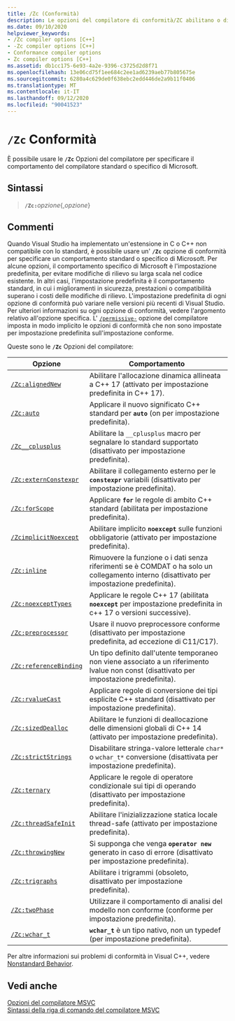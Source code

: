 ```yaml
---
title: /Zc (Conformità)
description: Le opzioni del compilatore di conformità/ZC abilitano o disabilitano il supporto per il comportamento compatibile con le versioni precedenti.
ms.date: 09/10/2020
helpviewer_keywords:
- /Zc compiler options [C++]
- -Zc compiler options [C++]
- Conformance compiler options
- Zc compiler options [C++]
ms.assetid: db1cc175-6e93-4a2e-9396-c3725d2d8f71
ms.openlocfilehash: 13e06cd75f1ee684c2ee1ad6239aeb77b805675e
ms.sourcegitcommit: 6280a4c629de0f638ebc2edd446de2a9b11f0406
ms.translationtype: MT
ms.contentlocale: it-IT
ms.lasthandoff: 09/12/2020
ms.locfileid: "90041523"
---
```

# <a name="zc-conformance"></a>`/Zc` Conformità

È possibile usare le **`/Zc`** Opzioni del compilatore per specificare il comportamento del compilatore standard o specifico di Microsoft.

## <a name="syntax"></a>Sintassi

> **`/Zc:`**_opzione_{,_opzione_}

## <a name="remarks"></a>Commenti

Quando Visual Studio ha implementato un'estensione in C o C++ non compatibile con lo standard, è possibile usare un' **`/Zc`** opzione di conformità per specificare un comportamento standard o specifico di Microsoft. Per alcune opzioni, il comportamento specifico di Microsoft è l'impostazione predefinita, per evitare modifiche di rilievo su larga scala nel codice esistente. In altri casi, l'impostazione predefinita è il comportamento standard, in cui i miglioramenti in sicurezza, prestazioni o compatibilità superano i costi delle modifiche di rilievo. L'impostazione predefinita di ogni opzione di conformità può variare nelle versioni più recenti di Visual Studio. Per ulteriori informazioni su ogni opzione di conformità, vedere l'argomento relativo all'opzione specifica. L' [`/permissive-`](permissive-standards-conformance.md) opzione del compilatore imposta in modo implicito le opzioni di conformità che non sono impostate per impostazione predefinita sull'impostazione conforme.

Queste sono le **`/Zc`** Opzioni del compilatore:

| Opzione | Comportamento |
|--|--|
| [`/Zc:alignedNew`](zc-alignednew.md) | Abilitare l'allocazione dinamica allineata a C++ 17 (attivato per impostazione predefinita in C++ 17). |
| [`/Zc:auto`](zc-auto-deduce-variable-type.md) | Applicare il nuovo significato C++ standard per **`auto`** (on per impostazione predefinita). |
| [`/Zc__cplusplus`](zc-cplusplus.md) | Abilitare la `__cplusplus` macro per segnalare lo standard supportato (disattivato per impostazione predefinita). |
| [`/Zc:externConstexpr`](zc-externconstexpr.md) | Abilitare il collegamento esterno per le **`constexpr`** variabili (disattivato per impostazione predefinita). |
| [`/Zc:forScope`](zc-forscope-force-conformance-in-for-loop-scope.md) | Applicare **`for`** le regole di ambito C++ standard (abilitata per impostazione predefinita). |
| [`/ZcimplicitNoexcept`](zc-implicitnoexcept-implicit-exception-specifiers.md) | Abilitare implicito **`noexcept`** sulle funzioni obbligatorie (attivato per impostazione predefinita). |
| [`/Zc:inline`](zc-inline-remove-unreferenced-comdat.md) | Rimuovere la funzione o i dati senza riferimenti se è COMDAT o ha solo un collegamento interno (disattivato per impostazione predefinita). |
| [`/Zc:noexceptTypes`](zc-noexcepttypes.md) | Applicare le regole C++ 17 (abilitata **`noexcept`** per impostazione predefinita in c++ 17 o versioni successive). |
| [`/Zc:preprocessor`](zc-preprocessor.md) | Usare il nuovo preprocessore conforme (disattivato per impostazione predefinita, ad eccezione di C11/C17). |
| [`/Zc:referenceBinding`](zc-referencebinding-enforce-reference-binding-rules.md) | Un tipo definito dall'utente temporaneo non viene associato a un riferimento lvalue non const (disattivato per impostazione predefinita). |
| [`/Zc:rvalueCast`](zc-rvaluecast-enforce-type-conversion-rules.md) | Applicare regole di conversione dei tipi esplicite C++ standard (disattivato per impostazione predefinita). |
| [`/Zc:sizedDealloc`](zc-sizeddealloc-enable-global-sized-dealloc-functions.md) | Abilitare le funzioni di deallocazione delle dimensioni globali di C++ 14 (attivato per impostazione predefinita). |
| [`/Zc:strictStrings`](zc-strictstrings-disable-string-literal-type-conversion.md) | Disabilitare stringa-valore letterale `char*` o `wchar_t*` conversione (disattivata per impostazione predefinita). |
| [`/Zc:ternary`](zc-ternary.md) | Applicare le regole di operatore condizionale sui tipi di operando (disattivato per impostazione predefinita). |
| [`/Zc:threadSafeInit`](zc-threadsafeinit-thread-safe-local-static-initialization.md) | Abilitare l'inizializzazione statica locale thread-safe (attivato per impostazione predefinita). |
| [`/Zc:throwingNew`](zc-throwingnew-assume-operator-new-throws.md) | Si supponga che venga **`operator new`** generato in caso di errore (disattivato per impostazione predefinita). |
| [`/Zc:trigraphs`](zc-trigraphs-trigraphs-substitution.md) | Abilitare i trigrammi (obsoleto, disattivato per impostazione predefinita). |
| [`/Zc:twoPhase`](zc-twophase.md) | Utilizzare il comportamento di analisi del modello non conforme (conforme per impostazione predefinita). |
| [`/Zc:wchar_t`](zc-wchar-t-wchar-t-is-native-type.md) | **`wchar_t`** è un tipo nativo, non un typedef (per impostazione predefinita). |

Per altre informazioni sui problemi di conformità in Visual C++, vedere [Nonstandard Behavior](../../cpp/nonstandard-behavior.md).

## <a name="see-also"></a>Vedi anche

[Opzioni del compilatore MSVC](compiler-options.md)<br/>
[Sintassi della riga di comando del compilatore MSVC](compiler-command-line-syntax.md)
